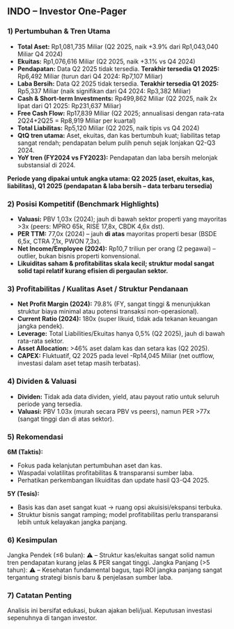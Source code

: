 ## INDO – Investor One-Pager

### 1) Pertumbuhan & Tren Utama
- **Total Aset:** Rp1,081,735 Miliar (Q2 2025, naik +3.9% dari Rp1,043,040 Miliar Q4 2024)
- **Ekuitas:** Rp1,076,616 Miliar (Q2 2025, naik +3.1% vs Q4 2024)
- **Pendapatan:** Data Q2 2025 tidak tersedia. **Terakhir tersedia Q1 2025:** Rp6,492 Miliar (turun dari Q4 2024: Rp7,107 Miliar)
- **Laba Bersih:** Data Q2 2025 tidak tersedia. **Terakhir tersedia Q1 2025:** Rp5,337 Miliar (naik signifikan dari Q4 2024: Rp3,382 Miliar)
- **Cash & Short-term Investments:** Rp499,862 Miliar (Q2 2025, naik 2x lipat dari Q1 2025: Rp231,637 Miliar)
- **Free Cash Flow:** Rp17,839 Miliar (Q2 2025; annualisasi dengan rata-rata 2Q24+2Q25 = Rp8,919 Miliar per kuartal)
- **Total Liabilitas:** Rp5,120 Miliar (Q2 2025, naik tipis vs Q4 2024)
- **QtQ tren utama:** Aset, ekuitas, dan kas bertumbuh kuat; liabilitas tetap sangat rendah; pendapatan belum pulih penuh sejak lonjakan Q2-Q3 2024.
- **YoY tren (FY2024 vs FY2023):** Pendapatan dan laba bersih melonjak substansial di 2024.

**Periode yang dipakai untuk angka utama: Q2 2025 (aset, ekuitas, kas, liabilitas), Q1 2025 (pendapatan & laba bersih – data terbaru tersedia)**

### 2) Posisi Kompetitif (Benchmark Highlights)
- **Valuasi:** PBV 1,03x (2024); jauh di bawah sektor properti yang mayoritas >3x (peers: MPRO 65k, RISE 17,8x, CBDK 4,6x dst).
- **PER TTM:** 77,0x (2024) – jauh **di atas** mayoritas properti besar (BSDE 6,5x, CTRA 7,1x, PWON 7,3x).
- **Net Income/Employee (2024):** Rp10,7 triliun per orang (2 pegawai) – outlier, bukan bisnis properti konvensional.
- **Likuiditas saham & profitabilitas skala kecil; struktur modal sangat solid tapi relatif kurang efisien di pergaulan sektor.**

### 3) Profitabilitas / Kualitas Aset / Struktur Pendanaan
- **Net Profit Margin (2024):** 79.8% (FY, sangat tinggi & menunjukkan struktur biaya minimal atau potensi transaksi non-operasional).
- **Current Ratio (2024):** 180x (super likuid, tidak ada tekanan keuangan jangka pendek).
- **Leverage:** Total Liabilities/Ekuitas hanya 0,5% (Q2 2025), jauh di bawah rata-rata sektor.
- **Asset Allocation:** >46% aset dalam kas dan setara kas (Q2 2025).
- **CAPEX:** Fluktuatif, Q2 2025 pada level -Rp14,045 Miliar (net outflow, investasi dalam aset tetap masih terbatas).

### 4) Dividen & Valuasi
- **Dividen:** Tidak ada data dividen, yield, atau payout ratio untuk seluruh periode yang tersedia.
- **Valuasi:** PBV 1.03x (murah secara PBV vs peers), namun PER >77x (sangat tinggi dan di atas sektor).

### 5) Rekomendasi
**6M (Taktis):**
- Fokus pada kelanjutan pertumbuhan aset dan kas.
- Waspadai volatilitas profitabilitas & transparansi sumber laba.
- Perhatikan perkembangan likuiditas dan update hasil Q3-Q4 2025.

**5Y (Tesis):**
- Basis kas dan aset sangat kuat → ruang opsi akuisisi/ekspansi terbuka.
- Struktur bisnis sangat ramping; model profitabilitas perlu transparansi lebih untuk kelayakan jangka panjang.

### 6) Kesimpulan
Jangka Pendek (≤6 bulan): ⚠️ – Struktur kas/ekuitas sangat solid namun tren pendapatan kurang jelas & PER sangat tinggi.
Jangka Panjang (>5 tahun): ⚠️ – Kesehatan fundamental bagus, tapi ROI jangka panjang sangat tergantung strategi bisnis baru & penjelasan sumber laba.

### 7) Catatan Penting
Analisis ini bersifat edukasi, bukan ajakan beli/jual. Keputusan investasi sepenuhnya di tangan investor.